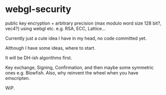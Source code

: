 # webgl-security
public key encryption + arbitrary precision (max modulo word size 128 bit?, vec4?) using webgl etc. e.g. RSA, ECC, Lattice...


Currently just a cute idea I have in my head, no code committed yet.

Although I have some ideas, where to start.

It will be DH-ish algorithms first.

Key exchange, Signing, Confirmation, and then maybe some symmetric ones e.g. Blowfish.
Also, why reinvent the wheel when you have emscripten.

WiP.
